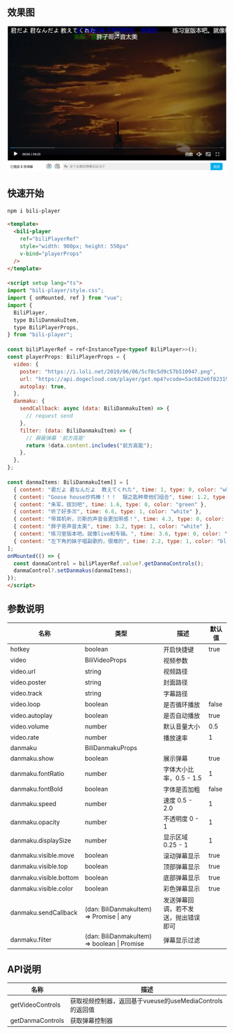 ## 效果图
![效果图](./static/display.png)

## 快速开始

`npm i bili-player`

```html
<template>
  <bili-player
    ref="biliPlayerRef"
    style="width: 900px; height: 550px"
    v-bind="playerProps"
  />
</template>

<script setup lang="ts">
import "bili-player/style.css";
import { onMounted, ref } from "vue";
import {
  BiliPlayer,
  type BiliDanmakuItem,
  type BiliPlayerProps,
} from "bili-player";

const biliPlayerRef = ref<InstanceType<typeof BiliPlayer>>();
const playerProps: BiliPlayerProps = {
  video: {
    poster: "https://i.loli.net/2019/06/06/5cf8c5d9c57b510947.png",
    url: "https://api.dogecloud.com/player/get.mp4?vcode=5ac682e6f8231991&userId=17&ext=.mp4",
    autoplay: true,
  },
  danmaku: {
    sendCallback: async (data: BiliDanmakuItem) => {
      // request send
    },
    filter: (data: BiliDanmakuItem) => {
      // 屏蔽弹幕 '前方高能'
      return !data.content.includes("前方高能");
    },
  },
};

const danmaItems: BiliDanmakuItem[] = [
  { content: "君だよ 君なんだよ  教えてくれた", time: 1, type: 0, color: "white" },
  { content: "Goose house炒鸡棒！！！  银之匙种草他们组合", time: 1.2, type: 2, color: "red" },
  { content: "朱军，拔剑吧", time: 1.6, type: 0, color: "green" },
  { content: "听了好多次", time: 6.6, type: 1, color: "white" },
  { content: "带耳机听，贝斯的声音会更加带感！", time: 4.3, type: 0, color: "black" },
  { content: "胖子哥声音太美", time: 3.2, type: 1, color: "white" },
  { content: "练习室版本吧。就像live和专辑。", time: 3.6, type: 0, color: "white" },
  { content: "左下角的妹子唱副歌的，很难的", time: 2.2, type: 1, color: "blue" },
];
onMounted(() => {
  const danmaControl = biliPlayerRef.value?.getDanmaControls();
  danmaControl?.setDanmakus(danmaItems);
});
</script>
```

## 参数说明
| 名称                   | 类型                                                  | 描述                                 | 默认值 |
| ---------------------- | ----------------------------------------------------- | ------------------------------------ | ------ |
| hotkey                 | boolean                                               | 开启快捷键                           | true   |
| video                  | BiliVideoProps                                        | 视频参数                             |        |
| video.url              | string                                                | 视频路径                             |        |
| video.poster           | string                                                | 封面路径                             |        |
| video.track            | string                                                | 字幕路径                             |        |
| video.loop             | boolean                                               | 是否循环播放                         | false  |
| video.autoplay         | boolean                                               | 是否自动播放                         | true   |
| video.volume           | number                                                | 默认音量大小                         | 0.5    |
| video.rate             | number                                                | 播放速率                             | 1      |
| danmaku                | BiliDanmakuProps                                      |                                      |        |
| danmaku.show           | boolean                                               | 展示弹幕                             | true   |
| danmaku.fontRatio      | number                                                | 字体大小比率，0.5 - 1.5              | 1      |
| danmaku.fontBold       | boolean                                               | 字体是否加粗                         | false  |
| danmaku.speed          | number                                                | 速度 0.5 - 2.0                       | 1      |
| danmaku.opacity        | number                                                | 不透明度 0 - 1                       | 1      |
| danmaku.displaySize    | number                                                | 显示区域 0.25 - 1                    | 1      |
| danmaku.visible.move   | boolean                                               | 滚动弹幕显示                         | true   |
| danmaku.visible.top    | boolean                                               | 顶部弹幕显示                         | true   |
| danmaku.visible.bottom | boolean                                               | 底部弹幕显示                         | true   |
| danmaku.visible.color  | boolean                                               | 彩色弹幕显示                         | true   |
| danmaku.sendCallback   | (dan: BiliDanmakuItem) => Promise<any> \| any         | 发送弹幕回调，若不发送，抛出错误即可 |        |
| danmaku.filter         | (dan: BiliDanmakuItem) => boolean \| Promise<boolean> | 弹幕显示过滤                         |        |

## API说明
| 名称             | 描述                                                     |
| ---------------- | -------------------------------------------------------- |
| getVideoControls | 获取视频控制器，返回基于vueuse的useMediaControls的返回值 |
| getDanmaControls | 获取弹幕控制器                                           |